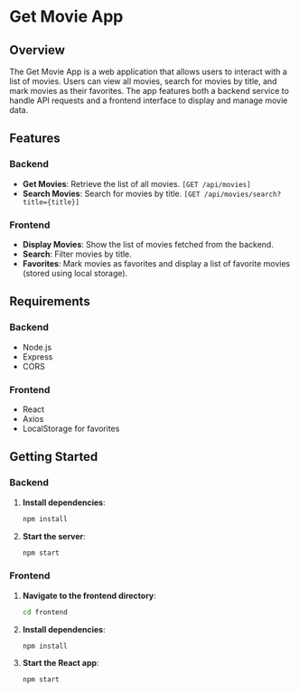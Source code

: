 # Get Movie App

## Overview

The Get Movie App is a web application that allows users to interact with a list of movies. Users can view all movies, search for movies by title, and mark movies as their favorites. The app features both a backend service to handle API requests and a frontend interface to display and manage movie data.

## Features

### Backend
- **Get Movies**: Retrieve the list of all movies. `[GET /api/movies]`
- **Search Movies**: Search for movies by title. `[GET /api/movies/search?title={title}]`

### Frontend
- **Display Movies**: Show the list of movies fetched from the backend.
- **Search**: Filter movies by title.
- **Favorites**: Mark movies as favorites and display a list of favorite movies (stored using local storage).

## Requirements

### Backend
- Node.js
- Express
- CORS

### Frontend
- React
- Axios
- LocalStorage for favorites

## Getting Started

### Backend

1. **Install dependencies**:
    ```bash
    npm install
    ```

2. **Start the server**:
    ```bash
    npm start
    ```


### Frontend

1. **Navigate to the frontend directory**:
    ```bash
    cd frontend
    ```

2. **Install dependencies**:
    ```bash
    npm install
    ```

3. **Start the React app**:
    ```bash
    npm start
    ```
